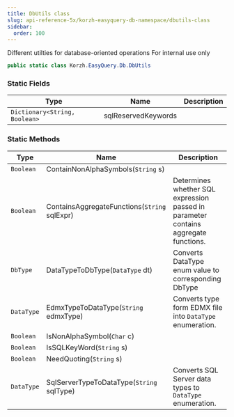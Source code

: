 ```yaml
---
title: DbUtils class
slug: api-reference-5x/korzh-easyquery-db-namespace/dbutils-class
sidebar:
  order: 100
---
```


Different utilties for database-oriented operations  For internal use only
```csharp
public static class Korzh.EasyQuery.Db.DbUtils

```

### Static Fields

| Type | Name | Description | 
| --- | --- | --- | 
| `Dictionary<String, Boolean>` | sqlReservedKeywords |  | 


### Static Methods

| Type | Name | Description | 
| --- | --- | --- | 
| `Boolean` | ContainNonAlphaSymbols(`String` s) |  | 
| `Boolean` | ContainsAggregateFunctions(`String` sqlExpr) | Determines whether SQL expression passed in parameter contains aggregate functions. | 
| `DbType` | DataTypeToDbType(`DataType` dt) | Converts DataType enum value to corresponding DbType | 
| `DataType` | EdmxTypeToDataType(`String` edmxType) | Converts type form EDMX file into `DataType` enumeration. | 
| `Boolean` | IsNonAlphaSymbol(`Char` c) |  | 
| `Boolean` | IsSQLKeyWord(`String` s) |  | 
| `Boolean` | NeedQuoting(`String` s) |  | 
| `DataType` | SqlServerTypeToDataType(`String` sqlType) | Converts SQL Server data types to `DataType` enumeration. |
